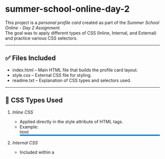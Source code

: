 # summer-school-online-day-2

This project is a *personal profile card* created as part of the *Summer School Online - Day 2 Assignment*.  
The goal was to apply different types of CSS (Inline, Internal, and External) and practice various CSS selectors.

---

## ✅ Files Included
- index.html – Main HTML file that builds the profile card layout.
- style.css – External CSS file for styling.
- readme.txt – Explanation of CSS types and selectors used.

---

## 🎯 CSS Types Used

1. *Inline CSS*
   - Applied directly in the style attribute of HTML tags.
   - Example:  
     html
     <div class="profile-card" style="border: 2px solid #0077cc;">
     

2. *Internal CSS*
   - Included within a <style> tag inside the <head> of index.html.
   - Used to style overall layout, headings, bio, and contact sections.

3. *External CSS*
   - Defined in style.css and linked to the HTML using <link>.
   - Used for reusable styles, such as profile image formatting.

---

## 🧠 CSS Selectors Used

| Selector Type     | Example                         | Purpose                                 |
|-------------------|----------------------------------|-----------------------------------------|
| *Element*        | p, h1, ul                 | Targets all elements of that type       |
| *ID*             | #profile-pic                  | Targets the profile image by ID         |
| *Class*          | .bio, .contact              | Styles sections using class names       |
| *Group*          | h1, h2                        | Applies same style to multiple elements |
| *Descendant*     | .contact a, .contact p      | Styles elements nested inside a parent  |
| *Attribute*      | a[href]                       | Targets anchor tags that have href    |
| *Hover*          | .contact a:hover              | Changes link color on mouse hover       |

---

## ✨ Bonus Features
- *Hover Effect* on contact links (changes color when hovered).
- *Box Shadow & Border* applied to the card for a modern look.

---

This profile card displays:
- A name and profile image
- A short bio
- A list of hobbies
- Contact information (email and Instagram)

---
